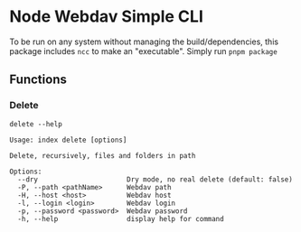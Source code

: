 # Node Webdav Simple CLI

To be run on any system without managing the build/dependencies, 
this package includes `ncc` to make an "executable". Simply run `pnpm package`

## Functions

### Delete

```shell
delete --help

Usage: index delete [options]

Delete, recursively, files and folders in path

Options:
  --dry                      Dry mode, no real delete (default: false)
  -P, --path <pathName>      Webdav path
  -H, --host <host>          Webdav host
  -l, --login <login>        Webdav login
  -p, --password <password>  Webdav password
  -h, --help                 display help for command
```
